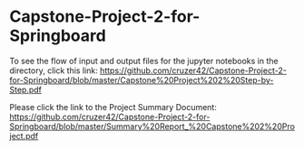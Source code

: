 # Capstone-Project-2-for-Springboard

To see the flow of input and output files for the jupyter notebooks in the directory, click this link:
https://github.com/cruzer42/Capstone-Project-2-for-Springboard/blob/master/Capstone%20Project%202%20Step-by-Step.pdf

Please click the link to the Project Summary Document:
https://github.com/cruzer42/Capstone-Project-2-for-Springboard/blob/master/Summary%20Report_%20Capstone%202%20Project.pdf
